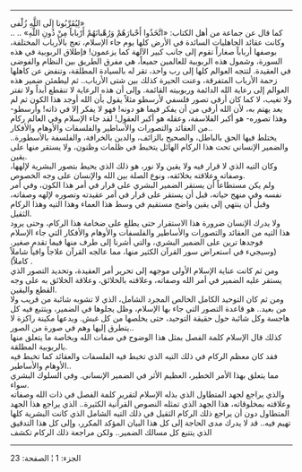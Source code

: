 ------------------------------------------------------------------------

لِيُقَرِّبُونا إِلَى اللَّهِ زُلْفى»  
.. كما قال عن جماعة من أهل الكتاب: «اتَّخَذُوا أَحْبارَهُمْ وَرُهْبانَهُمْ أَرْباباً مِنْ
دُونِ اللَّهِ» .. وكانت عقائد الجاهليات السائدة في الأرض كلها يوم جاء
الإسلام، تعج بالأرباب المختلفة، بوصفها أرباباً صغاراً تقوم إلى جانب كبير
الآلهة كما يزعمون! فإطلاق الربوبية في هذه السورة، وشمول هذه الربوبية
للعالمين جميعاً، هي مفرق الطريق بين النظام والفوضى في العقيدة. لتتجه
العوالم كلها إلى رب واحد، تقر له بالسيادة المطلقة، وتنفض عن كاهلها زحمة
الأرباب المتفرقة، وعنت الحيرة كذلك بين شتى الأرباب.. ثم ليطمئن ضمير هذه
العوالم إلى رعاية الله الدائمة وربوبيته القائمة. وإلى أن هذه الرعاية لا
تنقطع أبداً ولا تفتر ولا تغيب، لا كما كان أرقى تصور فلسفي لأرسطو مثلاً
يقول بأن الله أوجد هذا الكون ثم لم يعد يهتم به، لأن الله أرقى من أن يفكر
فيما هو دونه! فهو لا يفكر إلا في ذاته! وأرسطو- وهذا تصوره- هو أكبر
الفلاسفة، وعقله هو أكبر العقول! لقد جاء الإسلام وفي العالم ركام من
العقائد والتصورات والأساطير والفلسفات والأوهام والأفكار..  
يختلط فيها الحق بالباطل، والصحيح بالزائف، والدين بالخرافة، والفلسفة
بالأسطورة.. والضمير الإنساني تحت هذا الركام الهائل يتخبط في ظلمات وظنون،
ولا يستقر منها على يقين.  
وكان التيه الذي لا قرار فيه ولا يقين ولا نور، هو ذلك الذي يحيط بتصور
البشرية لإلهها، وصفاته وعلاقته بخلائقه، ونوع الصلة بين الله والإنسان على
وجه الخصوص.  
ولم يكن مستطاعاً أن يستقر الضمير البشري على قرار في أمر هذا الكون، وفي
أمر نفسه وفي منهج حياته، قبل أن يستقر على قرار في أمر عقيدته وتصوره
لإلهه وصفاته، وقبل أن ينتهي إلى يقين واضح مستقيم في وسط هذا العماء وهذا
التيه وهذا الركام الثقيل.  
ولا يدرك الإنسان ضرورة هذا الاستقرار حتى يطلع على ضخامة هذا الركام، وحتى
يرود هذا التيه من العقائد والتصورات والأساطير والفلسفات والأوهام
والأفكار التي جاء الإسلام فوجدها ترين على الضمير البشري، والتي أشرنا إلى
طرف منها فيما تقدم صغير. (وسيجيء في استعراض سور القرآن الكثير منها، مما
عالجه القرآن علاجاً وافياً شاملاً كاملاً) .  
ومن ثم كانت عناية الإسلام الأولى موجهه إلى تحرير أمر العقيدة، وتحديد
التصور الذي يستقر عليه الضمير في أمر الله وصفاته، وعلاقته بالخلائق،
وعلاقة الخلائق به على وجه القطع واليقين.  
ومن ثم كان التوحيد الكامل الخالص المجرد الشامل، الذي لا تشوبه شائبة من
قريب ولا من بعيد.. هو قاعدة التصور التي جاء بها الإسلام، وظل يجلوها في
الضمير، ويتتبع فيه كل هاجسة وكل شائبة حول حقيقة التوحيد، حتى يخلصها من
كل غبش. ويدعها مكينة راكزة لا يتطرق إليها وهم في صورة من الصور..  
كذلك قال الإسلام كلمة الفصل بمثل هذا الوضوح في صفات الله وبخاصة ما يتعلق
منها بالربوبية المطلقة.  
فقد كان معظم الركام في ذلك التيه الذي تخبط فيه الفلسفات والعقائد كما
تخبط فيه الأوهام والأساطير..  
مما يتعلق بهذا الأمر الخطير، العظيم الأثر في الضمير الإنساني. وفي السلوك
البشري سواء.  
والذي يراجع لجهد المتطاول الذي بذله الإسلام لتقرير كلمة الفصل في ذات
الله وصفاته وعلاقته بمخلوقاته، هذا الجهد الذي تمثله النصوص القرآنية
الكثيرة.. الذي يراجع هذا الجهد المتطاول دون أن يراجع ذلك الركام الثقيل
في ذلك التيه الشامل الذي كانت البشرية كلها تهيم فيه.. قد لا يدرك مدى
الحاجة إلى كل هذا البيان المؤكد المكرر، وإلى كل هذا التدقيق الذي يتتبع
كل مسالك الضمير.. ولكن مراجعة ذلك الركام تكشف

------------------------------------------------------------------------

الجزء: 1 ¦ الصفحة: 23
